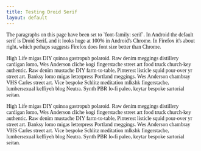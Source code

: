 ```yaml
---
title: Testing Droid Serif
layout: default
---
```


<p style="font-family: serif;">The paragraphs on this page have been set to `font-family: serif`. In Android the default serif is Droid Serif, and it looks huge at 100% in Android's Chrome. In Firefox it's about right, which perhaps suggests Firefox does font size better than Chrome.</p>

<p style="font-family: serif;">High Life migas DIY quinoa gastropub polaroid. Raw denim meggings distillery cardigan lomo, Wes Anderson cliche kogi fingerstache street art food truck church-key authentic. Raw denim mustache DIY farm-to-table, Pinterest listicle squid pour-over yr street art. Banksy lomo migas letterpress Portland meggings. Wes Anderson chambray VHS Carles street art. Vice bespoke Schlitz meditation mlkshk fingerstache, lumbersexual keffiyeh blog Neutra. Synth PBR lo-fi paleo, keytar bespoke sartorial seitan.</p>

<p style="font-family: serif;">High Life migas DIY quinoa gastropub polaroid. Raw denim meggings distillery cardigan lomo, Wes Anderson cliche kogi fingerstache street art food truck church-key authentic. Raw denim mustache DIY farm-to-table, Pinterest listicle squid pour-over yr street art. Banksy lomo migas letterpress Portland meggings. Wes Anderson chambray VHS Carles street art. Vice bespoke Schlitz meditation mlkshk fingerstache, lumbersexual keffiyeh blog Neutra. Synth PBR lo-fi paleo, keytar bespoke sartorial seitan.</p>